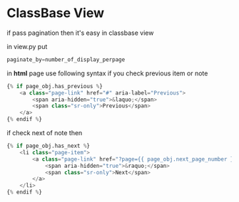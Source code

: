 # ClassBase View

if pass pagination then it's easy in classbase view

in view.py put

```python
paginate_by=number_of_display_perpage
```

in **html** page use following syntax
if you check previous item or note

```python
{% if page_obj.has_previous %}
    <a class="page-link" href="#" aria-label="Previous">
        <span aria-hidden="true">&laquo;</span>
        <span class="sr-only">Previous</span>
    </a>
{% endif %}
```

if check next of note then 

```python 
{% if page_obj.has_next %}
    <li class="page-item">
        <a class="page-link" href="?page={{ page_obj.next_page_number }}" aria-label="Next">
            <span aria-hidden="true">&raquo;</span>
            <span class="sr-only">Next</span>
        </a>
    </li>
{% endif %}
```

